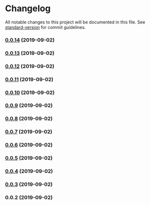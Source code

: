 # Changelog

All notable changes to this project will be documented in this file. See [standard-version](https://github.com/conventional-changelog/standard-version) for commit guidelines.

### [0.0.14](https://github.com/lupu60/nestjs-toolbox/compare/v0.0.13...v0.0.14) (2019-09-02)



### [0.0.13](https://github.com/lupu60/nestjs-toolbox/compare/v0.0.12...v0.0.13) (2019-09-02)



### [0.0.12](https://github.com/lupu60/nestjs-toolbox/compare/v0.0.11...v0.0.12) (2019-09-02)



### [0.0.11](https://github.com/lupu60/nestjs-toolbox/compare/v0.0.10...v0.0.11) (2019-09-02)



### [0.0.10](https://github.com/lupu60/nestjs-toolbox/compare/v0.0.9...v0.0.10) (2019-09-02)



### [0.0.9](https://github.com/lupu60/nestjs-toolbox/compare/v0.0.8...v0.0.9) (2019-09-02)



### [0.0.8](https://github.com/lupu60/nestjs-toolbox/compare/v0.0.7...v0.0.8) (2019-09-02)



### [0.0.7](https://github.com/lupu60/nestjs-toolbox/compare/v0.0.6...v0.0.7) (2019-09-02)



### [0.0.6](https://github.com/lupu60/nestjs-toolbox/compare/v0.0.5...v0.0.6) (2019-09-02)



### [0.0.5](https://github.com/lupu60/nestjs-toolbox/compare/v0.0.4...v0.0.5) (2019-09-02)



### [0.0.4](https://github.com/lupu60/nestjs-toolbox/compare/v0.0.3...v0.0.4) (2019-09-02)



### [0.0.3](https://github.com/lupu60/nestjs-toolbox/compare/v0.0.2...v0.0.3) (2019-09-02)



### 0.0.2 (2019-09-02)
